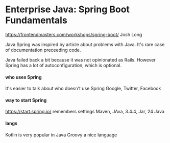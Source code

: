 Enterprise Java: Spring Boot Fundamentals
=========================================
https://frontendmasters.com/workshops/spring-boot/
Josh Long

Java Spring was inspired by article about problems with Java.
It's rare case of documentation preceeding code.

Java failed back a bit because it was not opinionated as Rails.
However Spring has a lot of autoconfiguration, which is optional.

#### who uses Spring
It's easier to talk about who doesn't use Spring
Google, Twitter, Facebook

#### way to start Spring
https://start.spring.io/
remembers settings
Maven, JAva, 3.4.4, Jar, 24 Java

#### langs
Kotlin is very popular in Java
Groovy a nice language
